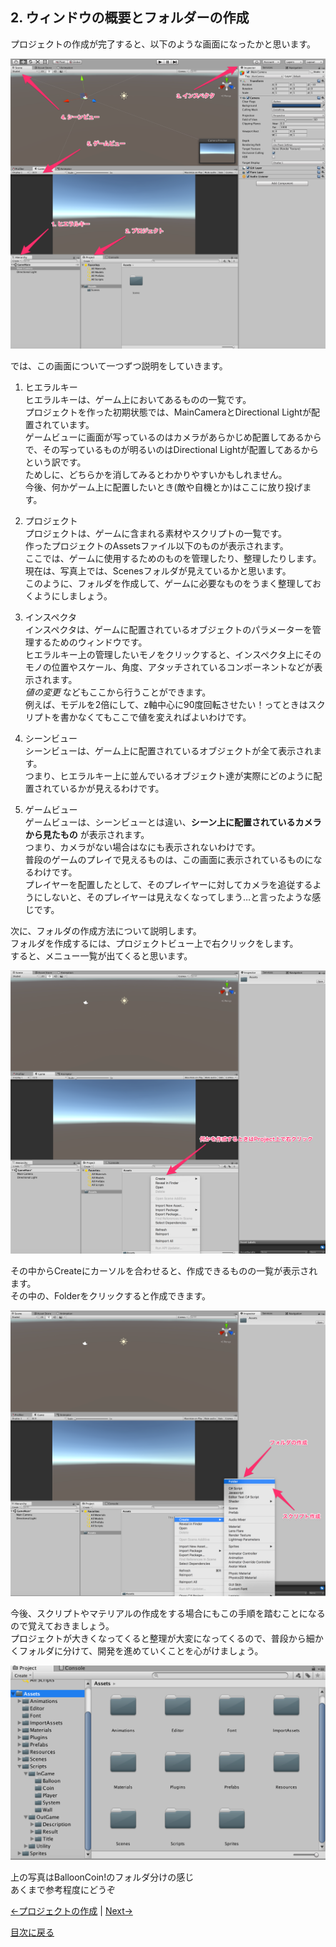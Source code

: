 ## 2. ウィンドウの概要とフォルダーの作成  
プロジェクトの作成が完了すると、以下のような画面になったかと思います。  

![pro1](../Images/window.png)

では、この画面について一つずつ説明をしていきます。  
1. ヒエラルキー  
ヒエラルキーは、ゲーム上においてあるものの一覧です。  
プロジェクトを作った初期状態では、MainCameraとDirectional Lightが配置されています。  
ゲームビューに画面が写っているのはカメラがあらかじめ配置してあるからで、その写っているものが明るいのはDirectional Lightが配置してあるからという訳です。  
ためしに、どちらかを消してみるとわかりやすいかもしれません。  
今後、何かゲーム上に配置したいとき(敵や自機とか)はここに放り投げます。

2. プロジェクト  
プロジェクトは、ゲームに含まれる素材やスクリプトの一覧です。  
作ったプロジェクトのAssetsファイル以下のものが表示されます。  
ここでは、ゲームに使用するためのものを管理したり、整理したりします。  
現在は、写真上では、Scenesフォルダが見えているかと思います。  
このように、フォルダを作成して、ゲームに必要なものをうまく整理しておくようにしましょう。  

3. インスペクタ  
インスペクタは、ゲームに配置されているオブジェクトのパラメーターを管理するためのウィンドウです。  
ヒエラルキー上の管理したいモノをクリックすると、インスペクタ上にそのモノの位置やスケール、角度、アタッチされているコンポーネントなどが表示されます。  
*値の変更* などもここから行うことができます。  
例えば、モデルを2倍にして、z軸中心に90度回転させたい！ってときはスクリプトを書かなくてもここで値を変えればよいわけです。  

4. シーンビュー  
シーンビューは、ゲーム上に配置されているオブジェクトが全て表示されます。  
つまり、ヒエラルキー上に並んでいるオブジェクト達が実際にどのように配置されているかが見えるわけです。  

5. ゲームビュー  
ゲームビューは、シーンビューとは違い、**シーン上に配置されているカメラから見たもの** が表示されます。  
つまり、カメラがない場合はなにも表示されないわけです。  
普段のゲームのプレイで見えるものは、この画面に表示されているものになるわけです。  
プレイヤーを配置したとして、そのプレイヤーに対してカメラを追従するようにしないと、そのプレイヤーは見えなくなってしまう…と言ったような感じです。

次に、フォルダの作成方法について説明します。  
フォルダを作成するには、プロジェクトビュー上で右クリックをします。  
すると、メニュー一覧が出てくると思います。  

![make_fol1](../Images/make_folder1.png)

その中からCreateにカーソルを合わせると、作成できるものの一覧が表示されます。  
その中の、Folderをクリックすると作成できます。

 ![make_fol2](../Images/make_folder2.png)

今後、スクリプトやマテリアルの作成をする場合にもこの手順を踏むことになるので覚えておきましょう。  
プロジェクトが大きくなってくると整理が大変になってくるので、普段から細かくフォルダに分けて、開発を進めていくことを心がけましょう。

![fol_ex](../Images/folder_ex.png)

上の写真はBalloonCoin!のフォルダ分けの感じ  
あくまで参考程度にどうぞ  

[←プロジェクトの作成](./MakeProject.md) | [Next→]()

[目次に戻る](../../README.md)  
